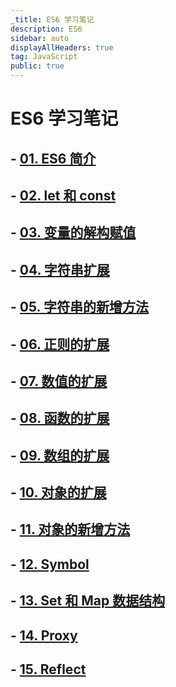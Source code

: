 ```yaml
---
_title: ES6 学习笔记
description: ES6
sidebar: auto
displayAllHeaders: true
tag: JavaScript
public: true
---
```


# ES6 学习笔记

## - [01. ES6 简介](01.intro.md)
## - [02. let 和 const](02.let-const.md)
## - [03. 变量的解构赋值](03.destructuring.md)
## - [04. 字符串扩展](04.string-extend.md)
## - [05. 字符串的新增方法](05.string-methods.md)
## - [06. 正则的扩展](06.regular-expression.md)
## - [07. 数值的扩展](07.number.md)
## - [08. 函数的扩展](08.function.md)
## - [09. 数组的扩展](09.array.md)
## - [10. 对象的扩展](10.object.md)
## - [11. 对象的新增方法](11.object-functions.md)
## - [12. Symbol](12.symbol.md)
## - [13. Set 和 Map 数据结构](13.set-map.md)
## - [14. Proxy](14.proxy.md)
## - [15. Reflect](14.reflect.md)
